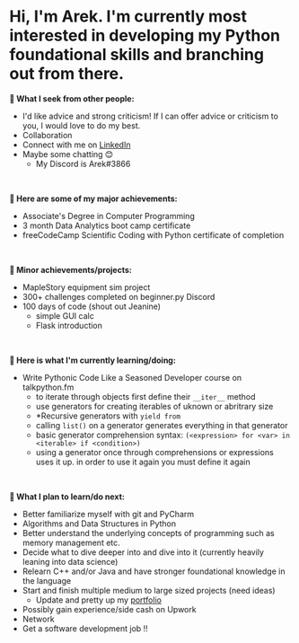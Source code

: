 # Hi, I'm Arek. I'm currently most interested in developing my Python foundational skills and branching out from there.

**👋 What I seek from other people:**
- I'd like advice and strong criticism! If I can offer advice or criticism to you, I would love to do my best.
- Collaboration
- Connect with me on [LinkedIn](https://www.linkedin.com/in/arektrusz/)
- Maybe some chatting 😊
  - My Discord is Arek#3866

<br>

**🥇 Here are some of my major achievements:**
- Associate's Degree in Computer Programming
- 3 month Data Analytics boot camp certificate
- freeCodeCamp Scientific Coding with Python certificate of completion

<br>

**🥈 Minor achievements/projects:**
- MapleStory equipment sim project
- 300+ challenges completed on beginner.py Discord
- 100 days of code (shout out Jeanine)
  - simple GUI calc
  - Flask introduction

<br>

**🌱 Here is what I'm currently learning/doing:**
- Write Pythonic Code Like a Seasoned Developer course on talkpython.fm
  - to iterate through objects first define their `__iter__` method
  - use generators for creating iterables of uknown or abritrary size
  - *Recursive generators with `yield from`
  - calling `list()` on a generator generates everything in that generator
  - basic generator comprehension syntax: `(<expression> for <var> in <iterable> if <condition>)`
  - using a generator once through comprehensions or expressions uses it up. in order to use it again you must define it again

<br>

**🌼 What I plan to learn/do next:**
- Better familiarize myself with git and PyCharm
- Algorithms and Data Structures in Python
- Better understand the underlying concepts of programming such as memory management etc.
- Decide what to dive deeper into and dive into it (currently heavily leaning into data science)
- Relearn C++ and/or Java and have stronger foundational knowledge in the language
- Start and finish multiple medium to large sized projects (need ideas)
  - Update and pretty up my [portfolio](https://arektrusz.carrd.co/)
- Possibly gain experience/side cash on Upwork
- Network
- Get a software development job !!


<!---
arek-grows/arek-grows is a ✨ special ✨ repository because its `README.md` (this file) appears on your GitHub profile.
You can click the Preview link to take a look at your changes.
--->
